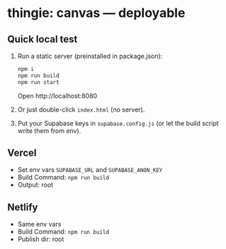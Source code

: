# thingie: canvas — deployable

## Quick local test
1) Run a static server (preinstalled in package.json):
   ```bash
   npm i
   npm run build
   npm run start
   ```
   Open http://localhost:8080

2) Or just double-click `index.html` (no server).

3) Put your Supabase keys in `supabase.config.js` (or let the build script write them from env).

## Vercel
- Set env vars `SUPABASE_URL` and `SUPABASE_ANON_KEY`
- Build Command: `npm run build`
- Output: root

## Netlify
- Same env vars
- Build Command: `npm run build`
- Publish dir: root
